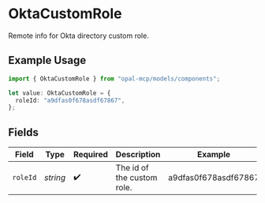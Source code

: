 # OktaCustomRole

Remote info for Okta directory custom role.

## Example Usage

```typescript
import { OktaCustomRole } from "opal-mcp/models/components";

let value: OktaCustomRole = {
  roleId: "a9dfas0f678asdf67867",
};
```

## Fields

| Field                      | Type                       | Required                   | Description                | Example                    |
| -------------------------- | -------------------------- | -------------------------- | -------------------------- | -------------------------- |
| `roleId`                   | *string*                   | :heavy_check_mark:         | The id of the custom role. | a9dfas0f678asdf67867       |